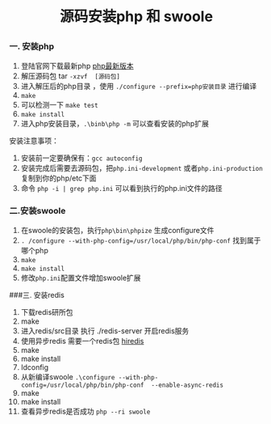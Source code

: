 # <p align="center">源码安装php 和 swoole</p>
### 一. 安装php
1. 登陆官网下载最新php  [php最新版本](http://www.php.net/)
2. 解压源码包 tar `-xzvf  [源码包]`
3. 进入解压后的php目录 ，使用 `./configure --prefix=php安装目录` 进行编译
4. `make`
5.  可以检测一下 `make test`
6.  `make install`
7.  进入php安装目录，`.\binb\php -m` 可以查看安装的php扩展


安装注意事项：
1. 安装前一定要确保有：`gcc autoconfig`
2. 安装完成后需要去源码包，把`php.ini-development` 或者`php.ini-production` 复制到你的php/etc下面
3. 命令 `php -i | grep php.ini` 可以看到执行的php.ini文件的路径



### 二.安装swoole
1. 在swoole的安装包，执行`php\bin\phpize` 生成configure文件
2. `. /configure --with-php-config=/usr/local/php/bin/php-conf` 找到属于哪个php
3. `make`
4. `make install`
5. 修改`php.ini`配置文件增加swoole扩展


###三. 安装redis
1. 下载redis研所包
2. make
3. 进入redis/src目录 执行 ./redis-server 开启redis服务
4. 使用异步redis 需要一个redis包 [hiredis](https://github.com/redis/hiredis)
5. make
6. make install
7. ldconfig
8. 从新编译swoole `.\configure --with-php-config=/usr/local/php/bin/php-conf  --enable-async-redis`
9. make
10. make install
11. 查看异步redis是否成功 `php --ri swoole`